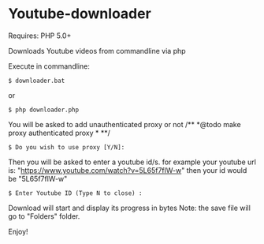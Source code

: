 Youtube-downloader
==================

Requires:
  PHP 5.0+
  
Downloads Youtube videos from commandline via php

Execute in commandline:

````
$ downloader.bat

````

or

````
$ php downloader.php
````

You will be asked to add unauthenticated proxy or not
/**
 *@todo make proxy authenticated proxy
 *
 **/
 
````
$ Do you wish to use proxy [Y/N]:
````

Then you will be asked to enter a youtube id/s.
for example your youtube url is: "https://www.youtube.com/watch?v=5L65f7flW-w"
then your id would be "5L65f7flW-w"

````
$ Enter Youtube ID (Type N to close) :
````

Download will start and display its progress in bytes
Note: the save file will go to "Folders" folder. 

Enjoy!


 
